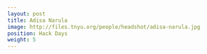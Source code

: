 ```yaml
---
layout: post
title: Adisa Narula
image: http://files.tnyu.org/people/headshot/adisa-narula.jpg
position: Hack Days
weight: 5
---
```

